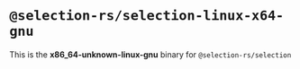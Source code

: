 # `@selection-rs/selection-linux-x64-gnu`

This is the **x86_64-unknown-linux-gnu** binary for `@selection-rs/selection`
